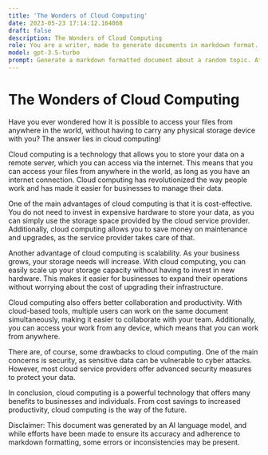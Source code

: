 ```yaml
---
title: 'The Wonders of Cloud Computing'
date: 2023-05-23 17:14:12.164068
draft: false
description: The Wonders of Cloud Computing
role: You are a writer, made to generate documents in markdown format. It is very important that all of the documents you generate are in valid markdown format.
model: gpt-3.5-turbo
prompt: Generate a markdown formatted document about a random topic. At the bottom, include a disclaimer explaining that the document was generated by you. The first line of the document should be the title. Make sure that the entire document is in proper markdown format, using a mix of various tags to make the document visually appealing.
---
```


# The Wonders of Cloud Computing

Have you ever wondered how it is possible to access your files from anywhere in the world, without having to carry any physical storage device with you? The answer lies in cloud computing!

Cloud computing is a technology that allows you to store your data on a remote server, which you can access via the internet. This means that you can access your files from anywhere in the world, as long as you have an internet connection. Cloud computing has revolutionized the way people work and has made it easier for businesses to manage their data.

One of the main advantages of cloud computing is that it is cost-effective. You do not need to invest in expensive hardware to store your data, as you can simply use the storage space provided by the cloud service provider. Additionally, cloud computing allows you to save money on maintenance and upgrades, as the service provider takes care of that.

Another advantage of cloud computing is scalability. As your business grows, your storage needs will increase. With cloud computing, you can easily scale up your storage capacity without having to invest in new hardware. This makes it easier for businesses to expand their operations without worrying about the cost of upgrading their infrastructure.

Cloud computing also offers better collaboration and productivity. With cloud-based tools, multiple users can work on the same document simultaneously, making it easier to collaborate with your team. Additionally, you can access your work from any device, which means that you can work from anywhere.

There are, of course, some drawbacks to cloud computing. One of the main concerns is security, as sensitive data can be vulnerable to cyber attacks. However, most cloud service providers offer advanced security measures to protect your data.

In conclusion, cloud computing is a powerful technology that offers many benefits to businesses and individuals. From cost savings to increased productivity, cloud computing is the way of the future.

Disclaimer: This document was generated by an AI language model, and while efforts have been made to ensure its accuracy and adherence to markdown formatting, some errors or inconsistencies may be present.
